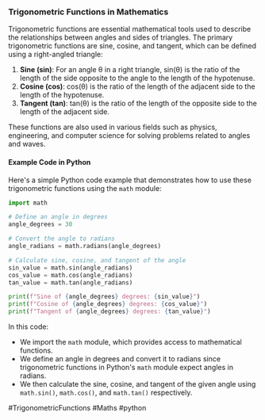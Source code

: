 ### Trigonometric Functions in Mathematics

Trigonometric functions are essential mathematical tools used to describe the relationships between angles and sides of triangles. The primary trigonometric functions are sine, cosine, and tangent, which can be defined using a right-angled triangle:

1. **Sine (sin)**: For an angle θ in a right triangle, sin(θ) is the ratio of the length of the side opposite to the angle to the length of the hypotenuse.
2. **Cosine (cos)**: cos(θ) is the ratio of the length of the adjacent side to the length of the hypotenuse.
3. **Tangent (tan)**: tan(θ) is the ratio of the length of the opposite side to the length of the adjacent side.

These functions are also used in various fields such as physics, engineering, and computer science for solving problems related to angles and waves.

#### Example Code in Python

Here's a simple Python code example that demonstrates how to use these trigonometric functions using the `math` module:

```python
import math

# Define an angle in degrees
angle_degrees = 30

# Convert the angle to radians
angle_radians = math.radians(angle_degrees)

# Calculate sine, cosine, and tangent of the angle
sin_value = math.sin(angle_radians)
cos_value = math.cos(angle_radians)
tan_value = math.tan(angle_radians)

print(f"Sine of {angle_degrees} degrees: {sin_value}")
print(f"Cosine of {angle_degrees} degrees: {cos_value}")
print(f"Tangent of {angle_degrees} degrees: {tan_value}")
```

In this code:
- We import the `math` module, which provides access to mathematical functions.
- We define an angle in degrees and convert it to radians since trigonometric functions in Python's `math` module expect angles in radians.
- We then calculate the sine, cosine, and tangent of the given angle using `math.sin()`, `math.cos()`, and `math.tan()` respectively.

#TrigonometricFunctions #Maths #python